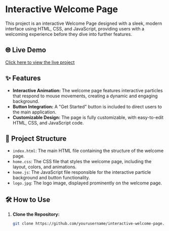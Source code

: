 # Interactive Welcome Page

This project is an interactive Welcome Page designed with a sleek, modern interface using HTML, CSS, and JavaScript, providing users with a welcoming experience before they dive into further features.

## 🌐 Live Demo  
[Click here to view the live project](https://hizmnw2dtqeu4zbvzwvioa.on.drv.tw/www.welcomepage.com/)

## ✨ Features

- **Interactive Animation:** The welcome page features interactive particles that respond to mouse movements, creating a dynamic and engaging background.
- **Button Integration:** A "Get Started" button is included to direct users to the main application.
- **Customizable Design:** The page is fully customizable, with easy-to-edit HTML, CSS, and JavaScript code.

## 📂 Project Structure

- `index.html`: The main HTML file containing the structure of the welcome page.
- `home.css`: The CSS file that styles the welcome page, including the layout, colors, and animations.
- `home.js`: The JavaScript file responsible for the interactive particle background and button functionality.
- `logo.jpg`: The logo image, displayed prominently on the welcome page.

## 🛠️ How to Use

1. **Clone the Repository:**
   ```bash
   git clone https://github.com/yourusername/interactive-welcome-page.git
